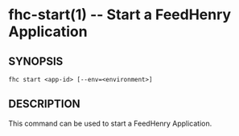fhc-start(1) -- Start a FeedHenry Application
===========================================

## SYNOPSIS

    fhc start <app-id> [--env=<environment>]
    
## DESCRIPTION

This command can be used to start a FeedHenry Application.

